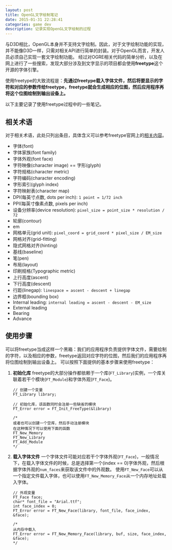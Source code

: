 ```yaml
---
layout: post
title: OpenGL文字绘制笔记
date: 2015-01-31 22:28:41
categories: game dev 
description: 记录实现OpenGL文字绘制的过程
---
```



与D3D相比，OpenGL本身并不支持文字绘制。因此，对于文字绘制功能的实现，并不能像D3D一样，只需对相关API进行简单的封装。对于OpenGL而言，开发人员必须自己实现一套文字绘制功能。
经过对OGRE相关代码的简单分析，以及在网上进行了一些搜索，发现大部分涉及到文字显示的项目都会使用**freetype**这个开源的字体引擎。

使用freetype的大致流程是：**先通过freetype载入字体文件，然后将要显示的字符和对应的参数传给freetype，freetype就会生成相应的位图，然后应用程序再将这个位图绘制到输出设备上。**

以下主要记录了使用freetype过程中的一些笔记。


## 相关术语
对于相关术语，此处只列出条目，具体含义可以参考freetype官网上的[相关内容](http://www.freetype.org/freetype2/docs/glyphs/glyphs-1.html)。

- 字体(font)
- 字体家族(font family)
- 字体外观(font face)
- 字符映像(character image) == 字形(glyph)
- 字符规格(character metric)
- 字符编码(character encoding)
- 字形索引(glyph index)
- 字符映射表(character map)
- DPI(每英寸点数, dots per inch): `1 point = 1/72 inch`
- PPI(每英寸像素点数, pixels per inch)
- 设备分辨率(device resolution): `pixel_size = point_size * resolution / 72`
- 轮廓(contour)
- em
- 网格单元(grid unit): `pixel_coord = grid_coord * pixel_size / EM_size`
- 网格对齐(grid-fitting)
- 隐式网格对齐(hinting)
- 基线(baseline)
- 笔(pen)
- 布局(layout)
- 印刷规格(Typographic metric)
- 上行高度(ascent)
- 下行高度(descent)
- 行距(linegap): `linespace = ascent - descent + linegap`
- 边界框(bounding box)
- Internal leading: `internal leading = ascent - descent - EM_size`
- External leading
- Bearing
- Advance

## 使用步骤
可以将freetype当成这样一个黑箱：我们的应用程序负责提供字体文件，需要绘制的字符，以及相应的参数，freetype返回对应字符的位图，然后我们的应用程序再将位图绘制到输出设备上。
可以按照下面提供的基本步骤来使用freetype：

1.	**初始化库**
	freetype的大部分操作都依赖于一个库(`FT_Library`)实例，一个库关联着若干个模块(`FT_Module`)和字体外观(`FT_Face`)。

	```
	// 创建一个变量
	FT_Library library;

	// 初始化库，该函数同时会注册一些缺省的模块
	FT_Error error = FT_Init_FreeType(&library)

	/*
	或者也可以创建一个空库，然后手动注册模块
	在这种情况下可以使用下面的函数
	FT_New_Memory
	FT_New_Library
	FT_Add_Module
	*/
	```

2. 	**载入字体文件**
	一个字体文件可能对应若干个字体外观(`FT_Face`)，一般情况下，在载入字体文件的时候，总是选择第一个(index == 0)字体外观，然后根据字体外观的`num_faces`来获取该文件中的外观数。
	使用`FT_New_Face`可以从一个指定文件载入字体，也可以使用`FT_New_Memory_Face`从一个内存地址处载入字体。

	```
	// 外观变量
	FT_Face face;
	char* font_file = "Arial.ttf";
	int face_index = 0;
	FT_Error error = FT_New_Face(library, font_file, face_index, &face);

	/*
	从内存中载入
	FT_Error error = FT_New_Memory_Face(library, buf, size, face_index, &face);
	*/
	```